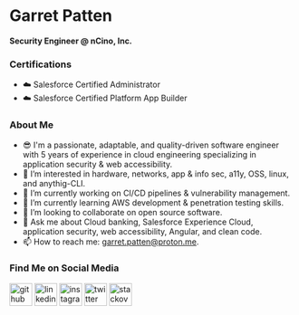 # Garret Patten
**Security Engineer @ nCino, Inc.**

### Certifications
- ☁️ Salesforce Certified Administrator
- ☁️ Salesforce Certified Platform App Builder

### About Me
- 😎 I'm a passionate, adaptable, and quality-driven software engineer with 5 years of experience in cloud engineering specializing in application security & web accessibility.
- 👀 I’m interested in hardware, networks, app & info sec, a11y, OSS, linux, and anythig-CLI.
- 🔭 I’m currently working on CI/CD pipelines & vulnerability management.
- 🌱 I’m currently learning AWS development & penetration testing skills.
- 👯 I’m looking to collaborate on open source software.
- 💬 Ask me about Cloud banking, Salesforce Experience Cloud, application security, web accessibility, Angular, and clean code.
- 📫 How to reach me: garret.patten@proton.me.

### Find Me on Social Media
[<img src='https://cdn.jsdelivr.net/npm/simple-icons@3.0.1/icons/github.svg' alt='github' height='40'>](https://github.com/garretpatten)  [<img src='https://cdn.jsdelivr.net/npm/simple-icons@3.0.1/icons/linkedin.svg' alt='linkedin' height='40'>](https://www.linkedin.com/in/https://www.linkedin.com/in/garretpatten//)  [<img src='https://cdn.jsdelivr.net/npm/simple-icons@3.0.1/icons/instagram.svg' alt='instagram' height='40'>](https://www.instagram.com/https://www.instagram.com/garretpatten//)  [<img src='https://cdn.jsdelivr.net/npm/simple-icons@3.0.1/icons/twitter.svg' alt='twitter' height='40'>](https://twitter.com/https://twitter.com/garretpatten)  [<img src='https://cdn.jsdelivr.net/npm/simple-icons@3.0.1/icons/stackoverflow.svg' alt='stackoverflow' height='40'>](https://stackoverflow.com/users/https://stackoverflow.com/users/16837224/garret-patten)  
